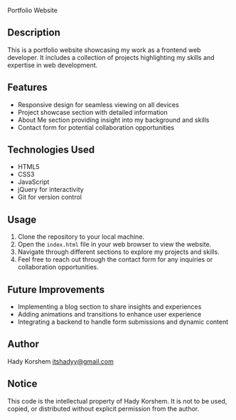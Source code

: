 Portfolio Website

## Description
This is a portfolio website showcasing my work as a frontend web developer. It includes a collection of projects highlighting my skills and expertise in web development.

## Features
- Responsive design for seamless viewing on all devices
- Project showcase section with detailed information
- About Me section providing insight into my background and skills
- Contact form for potential collaboration opportunities

## Technologies Used
- HTML5
- CSS3
- JavaScript
- jQuery for interactivity
- Git for version control

## Usage
1. Clone the repository to your local machine.
2. Open the `index.html` file in your web browser to view the website.
3. Navigate through different sections to explore my projects and skills.
4. Feel free to reach out through the contact form for any inquiries or collaboration opportunities.

## Future Improvements
- Implementing a blog section to share insights and experiences
- Adding animations and transitions to enhance user experience
- Integrating a backend to handle form submissions and dynamic content

## Author
Hady Korshem
itshadyy@gmail.com

## Notice
This code is the intellectual property of Hady Korshem. It is not to be used, copied, or distributed without explicit permission from the author.
